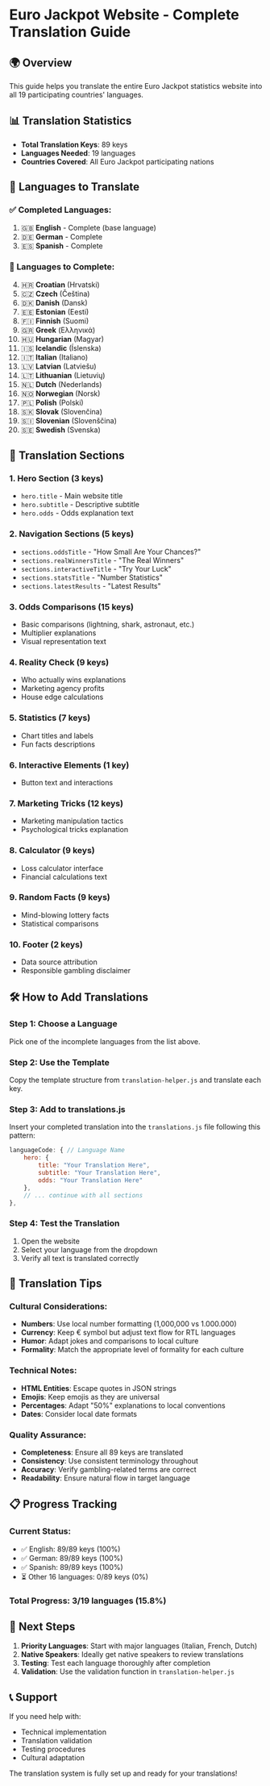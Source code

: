 # Euro Jackpot Website - Complete Translation Guide

## 🌍 Overview
This guide helps you translate the entire Euro Jackpot statistics website into all 19 participating countries' languages.

## 📊 Translation Statistics
- **Total Translation Keys**: 89 keys
- **Languages Needed**: 19 languages
- **Countries Covered**: All Euro Jackpot participating nations

## 🎯 Languages to Translate

### ✅ Completed Languages:
1. 🇬🇧 **English** - Complete (base language)
2. 🇩🇪 **German** - Complete 
3. 🇪🇸 **Spanish** - Complete

### 🔄 Languages to Complete:
4. 🇭🇷 **Croatian** (Hrvatski)
5. 🇨🇿 **Czech** (Čeština)
6. 🇩🇰 **Danish** (Dansk)
7. 🇪🇪 **Estonian** (Eesti)
8. 🇫🇮 **Finnish** (Suomi)
9. 🇬🇷 **Greek** (Ελληνικά)
10. 🇭🇺 **Hungarian** (Magyar)
11. 🇮🇸 **Icelandic** (Íslenska)
12. 🇮🇹 **Italian** (Italiano)
13. 🇱🇻 **Latvian** (Latviešu)
14. 🇱🇹 **Lithuanian** (Lietuvių)
15. 🇳🇱 **Dutch** (Nederlands)
16. 🇳🇴 **Norwegian** (Norsk)
17. 🇵🇱 **Polish** (Polski)
18. 🇸🇰 **Slovak** (Slovenčina)
19. 🇸🇮 **Slovenian** (Slovenščina)
20. 🇸🇪 **Swedish** (Svenska)

## 📝 Translation Sections

### 1. **Hero Section** (3 keys)
- `hero.title` - Main website title
- `hero.subtitle` - Descriptive subtitle
- `hero.odds` - Odds explanation text

### 2. **Navigation Sections** (5 keys)
- `sections.oddsTitle` - "How Small Are Your Chances?"
- `sections.realWinnersTitle` - "The Real Winners"
- `sections.interactiveTitle` - "Try Your Luck"
- `sections.statsTitle` - "Number Statistics"
- `sections.latestResults` - "Latest Results"

### 3. **Odds Comparisons** (15 keys)
- Basic comparisons (lightning, shark, astronaut, etc.)
- Multiplier explanations
- Visual representation text

### 4. **Reality Check** (9 keys)
- Who actually wins explanations
- Marketing agency profits
- House edge calculations

### 5. **Statistics** (7 keys)
- Chart titles and labels
- Fun facts descriptions

### 6. **Interactive Elements** (1 key)
- Button text and interactions

### 7. **Marketing Tricks** (12 keys)
- Marketing manipulation tactics
- Psychological tricks explanation

### 8. **Calculator** (9 keys)
- Loss calculator interface
- Financial calculations text

### 9. **Random Facts** (9 keys)
- Mind-blowing lottery facts
- Statistical comparisons

### 10. **Footer** (2 keys)
- Data source attribution
- Responsible gambling disclaimer

## 🛠️ How to Add Translations

### Step 1: Choose a Language
Pick one of the incomplete languages from the list above.

### Step 2: Use the Template
Copy the template structure from `translation-helper.js` and translate each key.

### Step 3: Add to translations.js
Insert your completed translation into the `translations.js` file following this pattern:

```javascript
languageCode: { // Language Name
    hero: {
        title: "Your Translation Here",
        subtitle: "Your Translation Here",
        odds: "Your Translation Here"
    },
    // ... continue with all sections
},
```

### Step 4: Test the Translation
1. Open the website
2. Select your language from the dropdown
3. Verify all text is translated correctly

## 🎯 Translation Tips

### Cultural Considerations:
- **Numbers**: Use local number formatting (1,000,000 vs 1.000.000)
- **Currency**: Keep € symbol but adjust text flow for RTL languages
- **Humor**: Adapt jokes and comparisons to local culture
- **Formality**: Match the appropriate level of formality for each culture

### Technical Notes:
- **HTML Entities**: Escape quotes in JSON strings
- **Emojis**: Keep emojis as they are universal
- **Percentages**: Adapt "50%" explanations to local conventions
- **Dates**: Consider local date formats

### Quality Assurance:
- **Completeness**: Ensure all 89 keys are translated
- **Consistency**: Use consistent terminology throughout
- **Accuracy**: Verify gambling-related terms are correct
- **Readability**: Ensure natural flow in target language

## 📋 Progress Tracking

### Current Status:
- ✅ English: 89/89 keys (100%)
- ✅ German: 89/89 keys (100%)
- ✅ Spanish: 89/89 keys (100%)
- ⏳ Other 16 languages: 0/89 keys (0%)

### Total Progress: 3/19 languages (15.8%)

## 🚀 Next Steps

1. **Priority Languages**: Start with major languages (Italian, French, Dutch)
2. **Native Speakers**: Ideally get native speakers to review translations
3. **Testing**: Test each language thoroughly after completion
4. **Validation**: Use the validation function in `translation-helper.js`

## 📞 Support

If you need help with:
- Technical implementation
- Translation validation
- Testing procedures
- Cultural adaptation

The translation system is fully set up and ready for your translations!
